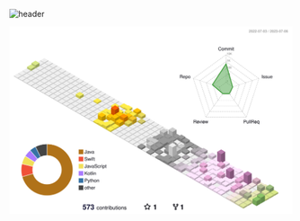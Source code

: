![header](https://capsule-render.vercel.app/api?type=waving&color=gradient&customColorList=1,1,1,1,1&text=Hello!%20I'm%20chanjoo&fontColor=FFFFFF&fontSize=40&height=160)

![](profile-3d-contrib/profile-season-animate.svg)
